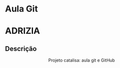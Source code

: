 # Aula Git

<h1>ADRIZIA</h1>

## Descrição

<p align="center">Projeto catalisa: aula git e GitHub</p>